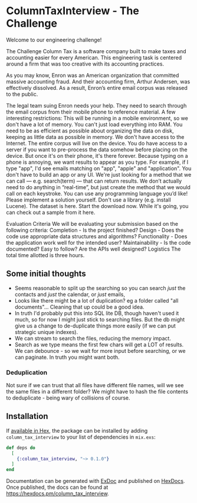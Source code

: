# ColumnTaxInterview - The Challenge

Welcome to our engineering challenge!

The Challenge
Column Tax is a software company built to make taxes and accounting easier for every American. This engineering task is centered around a firm that was too creative with its accounting practices.

As you may know, Enron was an American organization that committed massive accounting fraud. And their accounting firm, Arthur Andersen, was effectively dissolved. As a result, Enron’s entire email corpus was released to the public.

The legal team suing Enron needs your help. They need to search through the email corpus from their mobile phone to reference material. A few interesting restrictions:
This will be running in a mobile environment, so we don't have a lot of memory. You can't just load everything into RAM. You need to be as efficient as possible about organizing the data on disk, keeping as little data as possible in memory.
We don't have access to the Internet. The entire corpus will live on the device.
You do have access to a server if you want to pre-process the data somehow before placing on the device. But once it's on their phone, it's there forever.
Because typing on a phone is annoying, we want results to appear as you type. For example, if I type "app", I'd see emails matching on "app", "apple" and "application".
You don't have to build an app or any UI. We're just looking for a method that we can call — e.g. search(term) — that can return results. We don’t actually need to do anything in “real-time”, but just create the method that we would call on each keystroke.
You can use any programming language you’d like!
Please implement a solution yourself. Don't use a library (e.g. install Lucene).
The dataset is here. Start the download now. While it's going, you can check out a sample from it here.

Evaluation Criteria
We will be evaluating your submission based on the following criteria:
Completion - Is the project finished?
Design - Does the code use appropriate data structures and algorithms?
Functionality - Does the application work well for the intended user?
Maintainability - Is the code documented? Easy to follow? Are the APIs well designed?
Logistics
The total time allotted is three hours.

## Some initial thoughts

- Seems reasonable to split up the searching so you can search _just_ the contacts and _just_ the calendar, or _just_ emails,
- Looks like there might be a lot of duplication? eg a folder called "all documents"... Cleaning that up could be a good idea.
- In truth I'd probably put this into SQL lite DB, though haven't used it much, so for now I might just stick to searching files. But the db might give us a change to de-duplicate things more easily (if we can put strategic unique indexes).
- We can stream to search the files, reducing the memory impact.
- Search as we type means the first few chars will get a LOT of results. We can debounce - so we wait for more input before searching, or we can paginate. In truth you might want both.

### Deduplication

Not sure if we can trust that all files have different file names, will we see the same files in a different folder? We might have to hash the file contents to deduplicate - being wary of collisions of course.

## Installation

If [available in Hex](https://hex.pm/docs/publish), the package can be installed
by adding `column_tax_interview` to your list of dependencies in `mix.exs`:

```elixir
def deps do
  [
    {:column_tax_interview, "~> 0.1.0"}
  ]
end
```

Documentation can be generated with [ExDoc](https://github.com/elixir-lang/ex_doc)
and published on [HexDocs](https://hexdocs.pm). Once published, the docs can
be found at <https://hexdocs.pm/column_tax_interview>.

